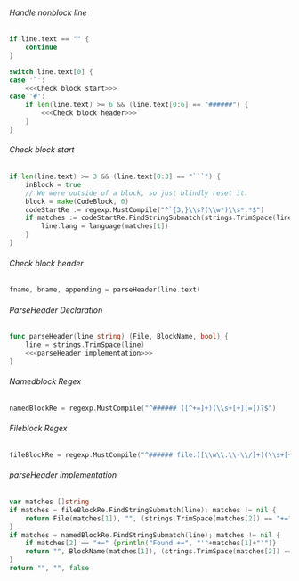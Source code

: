 ###### Handle nonblock line
```go
if line.text == "" {
	continue
}

switch line.text[0] {
case '`':
	<<<Check block start>>>
case '#':
	if len(line.text) >= 6 && (line.text[0:6] == "######") {
		<<<Check block header>>>
	}
}
```

###### Check block start
```go
if len(line.text) >= 3 && (line.text[0:3] == "```") {
	inBlock = true
	// We were outside of a block, so just blindly reset it.
	block = make(CodeBlock, 0)
	codeStartRe := regexp.MustCompile("^`{3,}\\s?(\\w*)\\s*.*$")
	if matches := codeStartRe.FindStringSubmatch(strings.TrimSpace(line.text)); matches != nil {
		line.lang = language(matches[1])
	}
}
```

###### Check block header
```go
fname, bname, appending = parseHeader(line.text)
```

###### ParseHeader Declaration
```go
func parseHeader(line string) (File, BlockName, bool) {
	line = strings.TrimSpace(line)
	<<<parseHeader implementation>>>
}
```

###### Namedblock Regex
```go
namedBlockRe = regexp.MustCompile("^###### ([^+=]+)(\\s+[+][=])?$")
```

###### Fileblock Regex
```go
fileBlockRe = regexp.MustCompile("^###### file:([\\w\\.\\-\\/]+)(\\s+[+][=])?$")
```

###### parseHeader implementation
```go
var matches []string
if matches = fileBlockRe.FindStringSubmatch(line); matches != nil {
	return File(matches[1]), "", (strings.TrimSpace(matches[2]) == "+=")
}
if matches = namedBlockRe.FindStringSubmatch(line); matches != nil {
	if matches[2] == "+=" {println("Found +=", "'"+matches[1]+"'")}
	return "", BlockName(matches[1]), (strings.TrimSpace(matches[2]) == "+=")
}
return "", "", false
```
